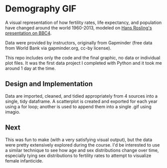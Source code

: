 # Demography GIF
A visual representation of how fertility rates, life expectancy, and population have changed around the world 1960-2013, modeled on [Hans Rosling's presentation on BBC4](https://youtu.be/jbkSRLYSojo).

Data were provided by instructors, originally from Gapminder (free data from World Bank via gapminder.org, cc-by license).

This repo includes only the code and the final graphic, no data or individual plot files. It was the first data project I completed with Python and it took me around 1 day at the time.

## Design and Implementation
Data are imported, cleaned, and tidied appropriately from 4 sources into a single, tidy dataframe. A scatterplot is created and exported for each year using a for loop; another is used to append them into a single .gif using imagio.

## Next
This was fun to make (with a very satisfying visual output), but the data were pretty extensively explored during the course. I'd be interested to use a similar technique to see how age and sex distributions change over time, especially tying sex distributions to fertility rates to attempt to visualize female infanticide.